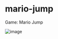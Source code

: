 # mario-jump
Game: Mario Jump


![image](https://user-images.githubusercontent.com/104684046/180515859-20600aff-cd87-445b-84fd-02e696a6e94e.png)


